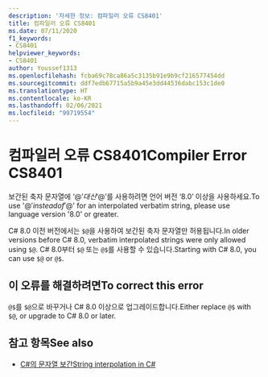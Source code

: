```yaml
---
description: '자세한 정보: 컴파일러 오류 CS8401'
title: 컴파일러 오류 CS8401
ms.date: 07/11/2020
f1_keywords:
- CS8401
helpviewer_keywords:
- CS8401
author: Youssef1313
ms.openlocfilehash: fcba69c78ca86a5c3135b91e9b9cf216577454dd
ms.sourcegitcommit: ddf7edb67715a5b9a45e3dd44536dabc153c1de0
ms.translationtype: HT
ms.contentlocale: ko-KR
ms.lasthandoff: 02/06/2021
ms.locfileid: "99719554"
---
```

# <a name="compiler-error-cs8401"></a><span data-ttu-id="65a1f-103">컴파일러 오류 CS8401</span><span class="sxs-lookup"><span data-stu-id="65a1f-103">Compiler Error CS8401</span></span>

<span data-ttu-id="65a1f-104">보간된 축자 문자열에 ‘$@’ 대신 ‘@$’를 사용하려면 언어 버전 ‘8.0’ 이상을 사용하세요.</span><span class="sxs-lookup"><span data-stu-id="65a1f-104">To use '@$' instead of '$@' for an interpolated verbatim string, please use language version '8.0' or greater.</span></span>

<span data-ttu-id="65a1f-105">C# 8.0 이전 버전에서는 `$@`을 사용하여 보간된 축자 문자열만 허용됩니다.</span><span class="sxs-lookup"><span data-stu-id="65a1f-105">In older versions before C# 8.0, verbatim interpolated strings were only allowed using `$@`.</span></span> <span data-ttu-id="65a1f-106">C# 8.0부터 `$@` 또는 `@$`를 사용할 수 있습니다.</span><span class="sxs-lookup"><span data-stu-id="65a1f-106">Starting with C# 8.0, you can use `$@` or `@$`.</span></span>

## <a name="to-correct-this-error"></a><span data-ttu-id="65a1f-107">이 오류를 해결하려면</span><span class="sxs-lookup"><span data-stu-id="65a1f-107">To correct this error</span></span>

<span data-ttu-id="65a1f-108">`@$`를 `$@`으로 바꾸거나 C# 8.0 이상으로 업그레이드합니다.</span><span class="sxs-lookup"><span data-stu-id="65a1f-108">Either replace `@$` with `$@`, or upgrade to C# 8.0 or later.</span></span>

## <a name="see-also"></a><span data-ttu-id="65a1f-109">참고 항목</span><span class="sxs-lookup"><span data-stu-id="65a1f-109">See also</span></span>

- [<span data-ttu-id="65a1f-110">C#의 문자열 보간</span><span class="sxs-lookup"><span data-stu-id="65a1f-110">String interpolation in C#</span></span>](../../tutorials/string-interpolation.md)

